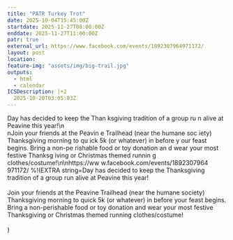 ```yaml
---
title: "PATR Turkey Trot"
date: 2025-10-04T15:45:00Z
startdate: 2025-11-27T08:00:00Z
enddate: 2025-11-27T11:00:00Z
patr: true
external_url: https://www.facebook.com/events/1892307964971172/
layout: post
location: 
feature-img: "assets/img/big-trail.jpg"
outputs:
  - html
  - calendar
ICSDescription: |+2
  2025-10-20T03:05:03Z
---
```


Day has decided to keep the Than  ksgiving tradition of a group ru  n alive at Peavine this year!\n\  nJoin your friends at the Peavin  e Trailhead (near the humane soc  iety) Thanksgiving morning to qu  ick 5k (or whatever) in before y  our feast begins. Bring a non-pe  rishable food or toy donation an  d wear your most festive Thanksg  iving or Christmas themed runnin  g clothes/costume!\n\nhttps://ww  w.facebook.com/events/1892307964  971172/
%!(EXTRA string=Day has decided to keep the Thanksgiving tradition of a group run alive at Peavine this year!<br>
  <br>
  Join your friends at the Peavine Trailhead (near the humane society) Thanksgiving morning to quick 5k (or whatever) in before your feast begins. Bring a non-perishable food or toy donation and wear your most festive Thanksgiving or Christmas themed running clothes/costume!<br>
  <br>
  )